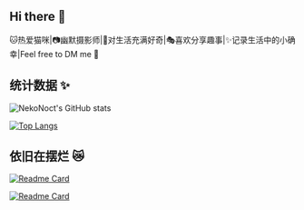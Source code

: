 ## Hi there 👋

🐱热爱猫咪|📷幽默摄影师|🤔对生活充满好奇|🎭喜欢分享趣事|✨记录生活中的小确幸|Feel free to DM me 💌

## 统计数据 ✨

![NekoNoct's GitHub stats](https://github-readme-stats.vercel.app/api?username=NekoNoct&show_icons=true&count_private=true)

[![Top Langs](https://github-readme-stats.vercel.app/api/top-langs/?username=NekoNoct)](https://github.com/anuraghazra/github-readme-stats)

## 依旧在摆烂 😿

[![Readme Card](https://github-readme-stats.vercel.app/api/pin/?username=StellarNexusNetwork&repo=cc.wiki.project.v4.web2)](https://github.com/anuraghazra/github-readme-stats)

[![Readme Card](https://github-readme-stats.vercel.app/api/pin/?username=StellarNexusNetwork&repo=UI-of-the-live-broadcast-room)](https://github.com/anuraghazra/github-readme-stats)
